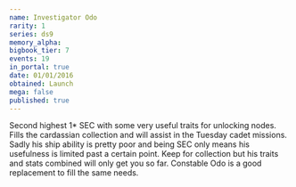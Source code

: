 ```yaml
---
name: Investigator Odo
rarity: 1
series: ds9
memory_alpha:
bigbook_tier: 7
events: 19
in_portal: true
date: 01/01/2016
obtained: Launch
mega: false
published: true
---
```


Second highest 1* SEC with some very useful traits for unlocking nodes. Fills the cardassian collection and will assist in the Tuesday cadet missions. Sadly his ship ability is pretty poor and being SEC only means his usefulness is limited past a certain point. Keep for collection but his traits and stats combined will only get you so far. Constable Odo is a good replacement to fill the same needs.
